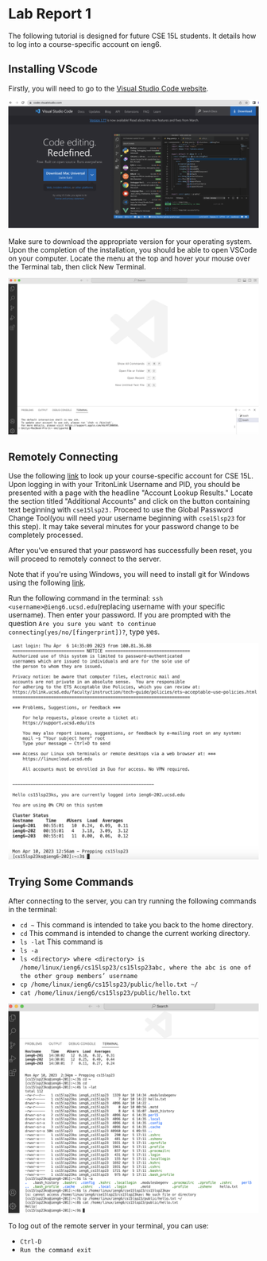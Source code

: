 # Lab Report 1

The following tutorial is designed for future CSE 15L students. It details how to log into a course-specific account on ieng6.

## Installing VScode

Firstly, you will need to go to the [Visual Studio Code website](https://code.visualstudio.com/).

![Image](vscodewebsite.png)

Make sure to download the appropriate version for your operating system. Upon the completion of the installation, you should be able to open VSCode
on your computer. Locate the menu at the top and hover your mouse over the Terminal tab, then click New Terminal.

![Image](vscodeopen.png)

## Remotely Connecting

Use the following [link](https://sdacs.ucsd.edu/~icc/index.php) to look up your course-specific account for CSE 15L.
Upon logging in with your TritonLink Username and PID, you should be presented with a page with the headline "Account Lookup Results."  Locate the section titled "Additional Accounts" and click on the button containing text beginning with `cse15lsp23.` Proceed to use the Global Password Change Tool(you will need your username beginning with `cse15lsp23` for this step). It may take several minutes for your password change to be completely processed.

After you've ensured that your password has successfully been reset, you will proceed to remotely connect to the server.

Note that if you're using Windows, you will need to install git for Windows using the following [link](https://gitforwindows.org/).

Run the following command in the terminal: `ssh <username>@ieng6.ucsd.edu`(replacing username with your specific username). Then enter your password.  If you are prompted with the question `Are you sure you want to continue connecting(yes/no/[fingerprint])?`, type yes.

![Image](remotelogin.png)

## Trying Some Commands

After connecting to the server, you can try running the following commands in the terminal:

* `cd ~`
This command is intended to take you back to the home directory.
* `cd`
This command is intended to change the current working directory.
* `ls -lat`
This command is 
* `ls -a`
* `ls <directory> where <directory> is /home/linux/ieng6/cs15lsp23/cs15lsp23abc, where the abc is one of the other group members’ username`
* `cp /home/linux/ieng6/cs15lsp23/public/hello.txt ~/`
* `cat /home/linux/ieng6/cs15lsp23/public/hello.txt`

![Image](commands.png)

To log out of the remote server in your terminal, you can use:

* `Ctrl-D`
* `Run the command exit`
